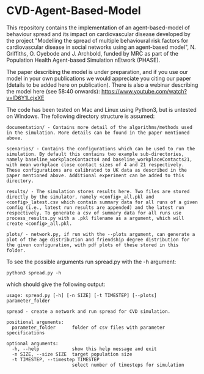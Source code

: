 # CVD-Agent-Based-Model

This repository contains the implementation of an agent-based-model of behaviour spread and its impact on cardiovascular disease developed by the project "Modelling the spread of multiple behavioural risk factors for cardiovascular disease in social networks using an agent-based model", N. Griffiths, O. Oyebode and J. Archbold, funded by MRC as part of the Population Health Agent-based Simulation nEtwork (PHASE).

The paper describing the model is under preparation, and if you use our model in your own publications we would appreciate you citing our paper (details to be added here on publication). There is also a webinar describing the model here (see 58:40 onwards): https://www.youtube.com/watch?v=lD6Y1LcjxXE

The code has been tested on Mac and Linux using Python3, but is untested on Windows. The following directory structure is assumed:

    documentation/ - Contains more detail of the algorithms/methods used in the simulation. More details can be found in the paper mentioned above.

    scenarios/ - Contains the configurations which can be used to run the simulation. By default this contains two example sub-directories, namely baseline_workplaceContacts4 and baseline_workplaceContacts21, with mean workplace close contact sizes of 4 and 21 respectively. These configurations are calibrated to UK data as described in the paper mentioned above. Additional experiment can be added to this directory.

    results/ - The simulation stores results here. Two files are stored directly by the simulator, namely <config>_all.pkl and <config>_latest.csv which contain summary data for all runs of a given config (i.e., latest run results are appended) and the latest run respectively. To generate a csv of summary data for all runs use process_results.py with a .pkl filename as a argument, which will create <config>_all.pkl.

    plots/ - network.py, if run with the --plots argument, can generate a plot of the age distribution and friendship degree distribution for the given configuration, with pdf plots of these stored in this folder.

To see the possible arguments run spread.py with the -h argument:

    python3 spread.py -h

which should give the following output:

    usage: spread.py [-h] [-n SIZE] [-t TIMESTEP] [--plots] parameter_folder

    spread - create a network and run spread for CVD simulation.

    positional arguments:
      parameter_folder      folder of csv files with parameter specifications

    optional arguments:
      -h, --help            show this help message and exit
      -n SIZE, --size SIZE  target population size
      -t TIMESTEP, --timestep TIMESTEP
                            select number of timesteps for simulation


